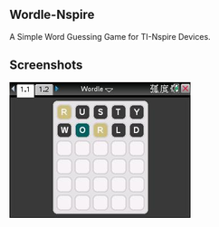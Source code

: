 ## Wordle-Nspire
A Simple Word Guessing Game for TI-Nspire Devices.

## Screenshots
![001](001.jpg)
